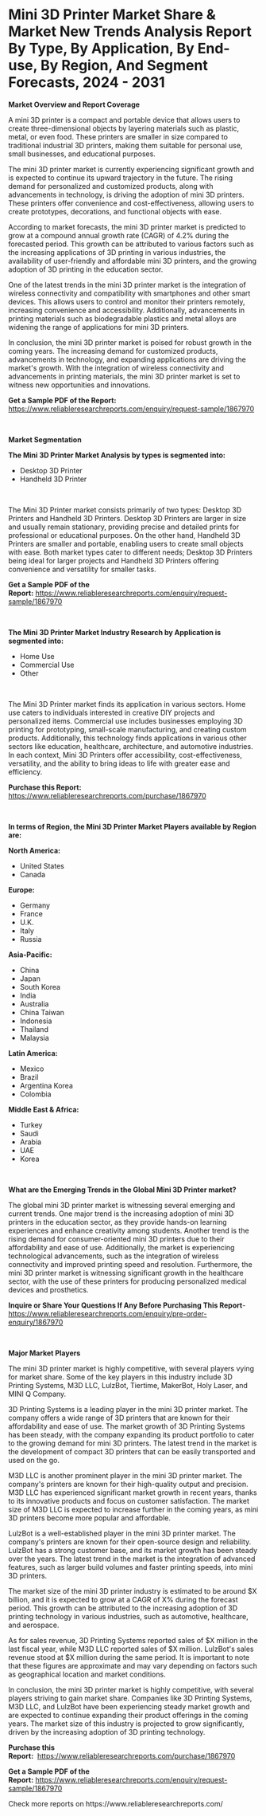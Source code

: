 <p><h1>Mini 3D Printer Market Share & Market New Trends Analysis Report By Type, By Application, By End-use, By Region, And Segment Forecasts, 2024 - 2031</h1></p><p><strong>Market Overview and Report Coverage</strong></p>
<p><p>A mini 3D printer is a compact and portable device that allows users to create three-dimensional objects by layering materials such as plastic, metal, or even food. These printers are smaller in size compared to traditional industrial 3D printers, making them suitable for personal use, small businesses, and educational purposes.</p><p>The mini 3D printer market is currently experiencing significant growth and is expected to continue its upward trajectory in the future. The rising demand for personalized and customized products, along with advancements in technology, is driving the adoption of mini 3D printers. These printers offer convenience and cost-effectiveness, allowing users to create prototypes, decorations, and functional objects with ease.</p><p>According to market forecasts, the mini 3D printer market is predicted to grow at a compound annual growth rate (CAGR) of 4.2% during the forecasted period. This growth can be attributed to various factors such as the increasing applications of 3D printing in various industries, the availability of user-friendly and affordable mini 3D printers, and the growing adoption of 3D printing in the education sector.</p><p>One of the latest trends in the mini 3D printer market is the integration of wireless connectivity and compatibility with smartphones and other smart devices. This allows users to control and monitor their printers remotely, increasing convenience and accessibility. Additionally, advancements in printing materials such as biodegradable plastics and metal alloys are widening the range of applications for mini 3D printers.</p><p>In conclusion, the mini 3D printer market is poised for robust growth in the coming years. The increasing demand for customized products, advancements in technology, and expanding applications are driving the market's growth. With the integration of wireless connectivity and advancements in printing materials, the mini 3D printer market is set to witness new opportunities and innovations.</p></p>
<p><strong>Get a Sample PDF of the Report:</strong> <a href="https://www.reliableresearchreports.com/enquiry/request-sample/1867970">https://www.reliableresearchreports.com/enquiry/request-sample/1867970</a></p>
<p>&nbsp;</p>
<p><strong>Market Segmentation</strong></p>
<p><strong>The Mini 3D Printer Market Analysis by types is segmented into:</strong></p>
<p><ul><li>Desktop 3D Printer</li><li>Handheld 3D Printer</li></ul></p>
<p>&nbsp;</p>
<p><p>The Mini 3D Printer market consists primarily of two types: Desktop 3D Printers and Handheld 3D Printers. Desktop 3D Printers are larger in size and usually remain stationary, providing precise and detailed prints for professional or educational purposes. On the other hand, Handheld 3D Printers are smaller and portable, enabling users to create small objects with ease. Both market types cater to different needs; Desktop 3D Printers being ideal for larger projects and Handheld 3D Printers offering convenience and versatility for smaller tasks.</p></p>
<p><strong>Get a Sample PDF of the Report:</strong>&nbsp;<a href="https://www.reliableresearchreports.com/enquiry/request-sample/1867970">https://www.reliableresearchreports.com/enquiry/request-sample/1867970</a></p>
<p>&nbsp;</p>
<p><strong>The Mini 3D Printer Market Industry Research by Application is segmented into:</strong></p>
<p><ul><li>Home Use</li><li>Commercial Use</li><li>Other</li></ul></p>
<p>&nbsp;</p>
<p><p>The Mini 3D Printer market finds its application in various sectors. Home use caters to individuals interested in creative DIY projects and personalized items. Commercial use includes businesses employing 3D printing for prototyping, small-scale manufacturing, and creating custom products. Additionally, this technology finds applications in various other sectors like education, healthcare, architecture, and automotive industries. In each context, Mini 3D Printers offer accessibility, cost-effectiveness, versatility, and the ability to bring ideas to life with greater ease and efficiency.</p></p>
<p><strong>Purchase this Report:</strong>&nbsp; <a href="https://www.reliableresearchreports.com/purchase/1867970">https://www.reliableresearchreports.com/purchase/1867970</a></p>
<p>&nbsp;</p>
<p><strong>In terms of Region, the Mini 3D Printer Market Players available by Region are:</strong></p>
<p>
    <p> <strong> North America: </strong>
        <ul>
            <li>United States</li>
            <li>Canada</li>
        </ul>
        </p> 
    <p> <strong> Europe: </strong>
        <ul>
            <li>Germany</li>
            <li>France</li>
            <li>U.K.</li>
            <li>Italy</li>
            <li>Russia</li>
        </ul>
        </p> 
    <p> <strong> Asia-Pacific: </strong>
        <ul>
            <li>China</li>
            <li>Japan</li>
            <li>South Korea</li>
            <li>India</li>
            <li>Australia</li>
            <li>China Taiwan</li>
            <li>Indonesia</li>
            <li>Thailand</li>
            <li>Malaysia</li>
        </ul>
        </p> 
    <p> <strong> Latin America: </strong>
        <ul>
            <li>Mexico</li>
            <li>Brazil</li>
            <li>Argentina Korea</li>
            <li>Colombia</li>
        </ul>
        </p> 
    <p> <strong> Middle East & Africa: </strong>
        <ul>
            <li>Turkey</li>
            <li>Saudi</li>
            <li>Arabia</li>
            <li>UAE</li>
            <li>Korea</li>
        </ul>
    </p>
    </p>
<p>&nbsp;</p>
<p><strong>What are the Emerging Trends in the Global Mini 3D Printer market?</strong></p>
<p><p>The global mini 3D printer market is witnessing several emerging and current trends. One major trend is the increasing adoption of mini 3D printers in the education sector, as they provide hands-on learning experiences and enhance creativity among students. Another trend is the rising demand for consumer-oriented mini 3D printers due to their affordability and ease of use. Additionally, the market is experiencing technological advancements, such as the integration of wireless connectivity and improved printing speed and resolution. Furthermore, the mini 3D printer market is witnessing significant growth in the healthcare sector, with the use of these printers for producing personalized medical devices and prosthetics.</p></p>
<p><strong>Inquire or Share Your Questions If Any Before Purchasing This Report</strong>- <a href="https://www.reliableresearchreports.com/enquiry/pre-order-enquiry/1867970">https://www.reliableresearchreports.com/enquiry/pre-order-enquiry/1867970</a></p>
<p>&nbsp;</p>
<p><strong>Major Market Players</strong></p>
<p><p>The mini 3D printer market is highly competitive, with several players vying for market share. Some of the key players in this industry include 3D Printing Systems, M3D LLC, LulzBot, Tiertime, MakerBot, Holy Laser, and MINI Q Company. </p><p>3D Printing Systems is a leading player in the mini 3D printer market. The company offers a wide range of 3D printers that are known for their affordability and ease of use. The market growth of 3D Printing Systems has been steady, with the company expanding its product portfolio to cater to the growing demand for mini 3D printers. The latest trend in the market is the development of compact 3D printers that can be easily transported and used on the go. </p><p>M3D LLC is another prominent player in the mini 3D printer market. The company's printers are known for their high-quality output and precision. M3D LLC has experienced significant market growth in recent years, thanks to its innovative products and focus on customer satisfaction. The market size of M3D LLC is expected to increase further in the coming years, as mini 3D printers become more popular and affordable.</p><p>LulzBot is a well-established player in the mini 3D printer market. The company's printers are known for their open-source design and reliability. LulzBot has a strong customer base, and its market growth has been steady over the years. The latest trend in the market is the integration of advanced features, such as larger build volumes and faster printing speeds, into mini 3D printers.</p><p>The market size of the mini 3D printer industry is estimated to be around $X billion, and it is expected to grow at a CAGR of X% during the forecast period. This growth can be attributed to the increasing adoption of 3D printing technology in various industries, such as automotive, healthcare, and aerospace.</p><p>As for sales revenue, 3D Printing Systems reported sales of $X million in the last fiscal year, while M3D LLC reported sales of $X million. LulzBot's sales revenue stood at $X million during the same period. It is important to note that these figures are approximate and may vary depending on factors such as geographical location and market conditions.</p><p>In conclusion, the mini 3D printer market is highly competitive, with several players striving to gain market share. Companies like 3D Printing Systems, M3D LLC, and LulzBot have been experiencing steady market growth and are expected to continue expanding their product offerings in the coming years. The market size of this industry is projected to grow significantly, driven by the increasing adoption of 3D printing technology.</p></p>
<p><strong>Purchase this Report:</strong>&nbsp;&nbsp;<a href="https://www.reliableresearchreports.com/purchase/1867970">https://www.reliableresearchreports.com/purchase/1867970</a></p>
<p></p>
<p><strong>Get a Sample PDF of the Report:</strong>&nbsp;<a href="https://www.reliableresearchreports.com/enquiry/request-sample/1867970">https://www.reliableresearchreports.com/enquiry/request-sample/1867970</a></p>
<p>Check more reports on https://www.reliableresearchreports.com/</p>